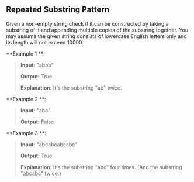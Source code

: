 ## Repeated Substring Pattern

Given a non-empty string check if it can be constructed by taking a substring of it and appending multiple copies of the substring together. You may assume the given string consists of lowercase English letters only and its length will not exceed 10000.
 
**Example 1	**:

 >  **Input:** "abab"
 >
 >  **Output:** True 
 >
 >  **Explanation:** It's the substring "ab" twice.

**Example 2	**:

 >  **Input:** "aba"
 >
 >  **Output:** False 

**Example 3	**:

 >  **Input:** "abcabcabcabc"
 >
 >  **Output:** True 
 >
 >  **Explanation:** It's the substring "abc" four times. (And the substring "abcabc" twice.)
 
